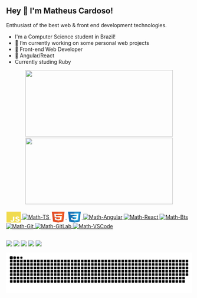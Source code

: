 ## Hey 👋 I'm Matheus Cardoso!

Enthusiast of the best web & front end development technologies.

- I'm a Computer Science student in Brazil!
- 🔭 I’m currently working on some personal web projects
- 🌱 Front-end Web Developer
- 📒 Angular/React
- Currently studing Ruby

<div align="center">
  <a href="https://github.com/user-matth">
  <img height="180em" width="400em" src="https://github-readme-stats.vercel.app/api?username=user-matth&show_icons=true&theme=dark&include_all_commits=true&count_private=true"/>
  <img height="180em" width="400em" src="https://github-readme-stats.vercel.app/api/top-langs/?username=user-matth&layout=compact&langs_count=7&theme=dark"/>
</div>
  
<div style="display: inline_block; align="center""><br>
  <img align="center" alt="Math-JS" height="30" width="40" src="https://raw.githubusercontent.com/devicons/devicon/master/icons/javascript/javascript-plain.svg">
  <img align="center" alt="Math-TS" height="30" width="40" src="https://cdn.jsdelivr.net/gh/devicons/devicon/icons/typescript/typescript-original.svg" />
  <img align="center" alt="Math-HTML" height="30" width="40" src="https://raw.githubusercontent.com/devicons/devicon/master/icons/html5/html5-original.svg">
  <img align="center" alt="Math-CSS" height="30" width="40" src="https://raw.githubusercontent.com/devicons/devicon/master/icons/css3/css3-original.svg">
  <img align="center" alt="Math-Angular" height="30" width="40" src="https://cdn.jsdelivr.net/gh/devicons/devicon/icons/angularjs/angularjs-original.svg" />
  <img align="center" alt="Math-React" height="30" width="40" src="https://cdn.jsdelivr.net/gh/devicons/devicon/icons/react/react-original.svg" />
  <img align="center" alt="Math-Bts" height="30" width="40" src="https://cdn.jsdelivr.net/gh/devicons/devicon/icons/bootstrap/bootstrap-original.svg" />
  <img align="center" alt="Math-Git" height="30" width="40" src="https://cdn.jsdelivr.net/gh/devicons/devicon/icons/git/git-original-wordmark.svg" />
  <img align="center" alt="Math-GitLab" height="30" width="40" src="https://cdn.jsdelivr.net/gh/devicons/devicon/icons/gitlab/gitlab-original-wordmark.svg" />
  <img align="center" alt="Math-VSCode" height="30" width="40" src="https://cdn.jsdelivr.net/gh/devicons/devicon/icons/visualstudio/visualstudio-plain.svg" />
</div>

##
  
<div>
  <a href="https://www.youtube.com/channel/UC3lmpSN49ANUUSJ6M1fxB7Q" target="_blank"><img src="https://img.shields.io/badge/YouTube-FF0000?style=for-the-badge&logo=youtube&logoColor=white" target="_blank"></a>
  <a href="https://instagram.com/cardoso.matheuus/" target="_blank"><img src="https://img.shields.io/badge/-Instagram-%23E4405F?style=for-the-badge&logo=instagram&logoColor=white" target="_blank"></a>
 <a href="https://discord.gg/pDbY76q8Qf" target="_blank"><img src="https://img.shields.io/badge/Discord-7289DA?style=for-the-badge&logo=discord&logoColor=white" target="_blank"></a> 
  <a href = "mailto:matheus.pessoal1@hotmail.com"><img src="https://img.shields.io/badge/-Gmail-%23333?style=for-the-badge&logo=gmail&logoColor=white" target="_blank"></a>
  <a href="https://www.linkedin.com/in/matheus-cardoso-silva-ab9467182/" target="_blank"><img src="https://img.shields.io/badge/-LinkedIn-%230077B5?style=for-the-badge&logo=linkedin&logoColor=white" target="_blank"></a>  
  
  ![Snake animation](https://github.com/user-matth/user-matth/blob/output/github-contribution-grid-snake.svg)
  
</div>
  
  
